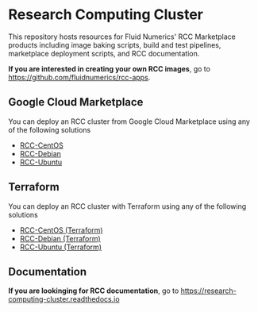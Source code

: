 # Research Computing Cluster

This repository hosts resources for Fluid Numerics' RCC Marketplace products including image baking scripts, build and test pipelines, marketplace deployment scripts, and RCC documentation.

**If you are interested in creating your own RCC images**, go to https://github.com/fluidnumerics/rcc-apps.


## Google Cloud Marketplace
You can deploy an RCC cluster from Google Cloud Marketplace using any of the following solutions

* [RCC-CentOS](https://console.cloud.google.com/marketplace/fluid-cluster-ops/rcc-centos)
* [RCC-Debian](https://console.cloud.google.com/marketplace/fluid-cluster-ops/rcc-debian)
* [RCC-Ubuntu](https://console.cloud.google.com/marketplace/fluid-cluster-ops/rcc-ubuntu)

## Terraform
You can deploy an RCC cluster with Terraform using any of the following solutions
* [RCC-CentOS (Terraform)](https://github.com/FluidNumerics/rcc-tf/tree/main/examples/rcc-centos)
* [RCC-Debian (Terraform)](https://github.com/FluidNumerics/rcc-tf/tree/main/examples/rcc-debian)
* [RCC-Ubuntu (Terraform)](https://github.com/FluidNumerics/rcc-tf/tree/main/examples/rcc-ubuntu)

## Documentation
**If you are lookinging for RCC documentation**, go to https://research-computing-cluster.readthedocs.io
